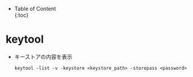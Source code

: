 - Table of Content  
{:toc}

# keytool

* キーストアの内容を表示
  ```
  keytool -list -v -keystore <keystore_path> -storepass <password>
  ```
